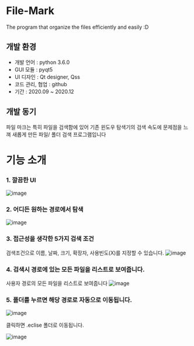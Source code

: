 # File-Mark
 The program that organize the files efficiently and easily :D

## 개발 환경
- 개발 언어 : python 3.6.0
- GUI 모듈 : pyqt5 
- UI 디자인 : Qt designer, Qss
- 코드 관리, 협업 : github
- 기간 : 2020.09 ~ 2020.12

## 개발 동기
파일 마크는 특히 파일을 검색함에 있어 기존 윈도우 탐색기의 검색 속도에 문제점을 느껴 새롭게 만든 파일/ 폴더 검색 프로그램입니다

# 기능 소개
### 1. 깔끔한 UI
![image](https://user-images.githubusercontent.com/59419591/201371906-edc5a603-9709-4db8-bfe3-2eefdd3316eb.png)


### 2. 어디든 원하는 경로에서 탐색
![image](https://user-images.githubusercontent.com/59419591/201381432-36605850-ccee-4cec-9ffd-fe3df2472f1b.png)


### 3. 접근성을 생각한 5가지 검색 조건
검색조건으로 이름, 날짜, 크기, 확장자, 사용빈도(X)를 지정할 수 있습니다.
![image](https://user-images.githubusercontent.com/59419591/201382295-afc93526-f913-41dc-b5b2-711270878c7c.png)


### 4. 검색시 경로에 있는 모든 파일을 리스트로 보여줍니다.
사용자 경로의 모든 파일을 리스트로 보여줍니다
![image](https://user-images.githubusercontent.com/59419591/201388484-ae3030f8-0907-44da-83cd-c53260952ec2.png)

### 5. 폴더를 누르면 해당 경로로 자동으로 이동됩니다.
![image](https://user-images.githubusercontent.com/59419591/201388794-5fbd1815-72c8-4087-96c4-e63c8e5e8dab.png)

클릭하면 .eclise 폴더로 이동됩니다.

![image](https://user-images.githubusercontent.com/59419591/201388997-5020c5a5-24f2-4701-b5fd-0a0cc6c8ce85.png)
